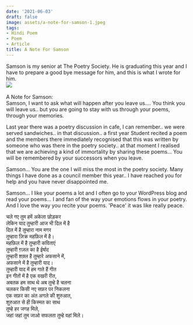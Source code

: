 ```yaml
---
date: '2021-06-03'
draft: false
image: assets/a-note-for-samson-1.jpeg
tags:
- Hindi Poem
- Poem
- Article
title: A Note For Samson
---
```

Samson is my senior at The Poetry Society. He is graduating this year and I have to prepare a good bye message for him, and this is what I wrote for him. \
[![](https://lh3.googleusercontent.com/-4KB8XxYCd1I/YNRsKy1fAiI/AAAAAAAAF5k/KAxpXHDRkqsr6PX7gJ-F1rd1pmHxbQguwCLcBGAsYHQ/s1600/1624534054290289-0.png)](https://lh3.googleusercontent.com/-4KB8XxYCd1I/YNRsKy1fAiI/AAAAAAAAF5k/KAxpXHDRkqsr6PX7gJ-F1rd1pmHxbQguwCLcBGAsYHQ/s1600/1624534054290289-0.png)\
  \
A Note for Samson:\
Samson, I want to ask what will happen after you leave us.... You think you will leave us.. but you are going to stay with us through your poems, through your memories.  
  
Last year there was a poetry discussion in cafe, I can remember.. we were served sandwiches.. in that discussion.. a first year Student recited a poem and the members there immediately recognised that this was written by someone who was there in the poetry society.. at that moment I realised that we are achieving a kind of immortality by sharing these poems... You will be remembered by your successors when you leave.  
  
Samson... You are the one I will miss the most in the poetry society. Many things I have done as a council member this year.. I have reached you for help and you have never disappointed me.  
  
Samson... I like your poems a lot and I often go to your WordPress blog and read your poems... I and fan of the way your emotions flows in your poetry. And I love the way you recite your poems. 'Peace' it was like really peace.  
  
  
चले गए तुम हमें अकेला छोड़कर  
लेकिन याद तुम्हारी आज भी दिल में है  
दिल में है तुम्हारा नाम मगर  
तुम्हारा ज़िक्र महफ़िल में है।  
महफ़िल में है तुम्हारी कविताएं  
तुम्हारी ग़ज़ल का है ईर्षाद  
तुम्हारी ‌शक़्ल है तुम्हारे अफसाने में,  
अफसाने में है तुम्हारी याद।  
तुम्हारी याद में हम गाते हैं गीत  
इन गीतों में है एक वखरी रीत,  
अबतक हम साथ थे अब तुम्हे है चलना  
चलकर किसी नए सफ़र पर निकलना  
एक सफ़र का अंत अगले ‌की शुरुआत,  
शुरुआत से ही किस्मत का साथ  
तुम्हे हर जगह मिले,  
जहां जहां तुम जाओ सफलता तुम्हे वहां मिले।